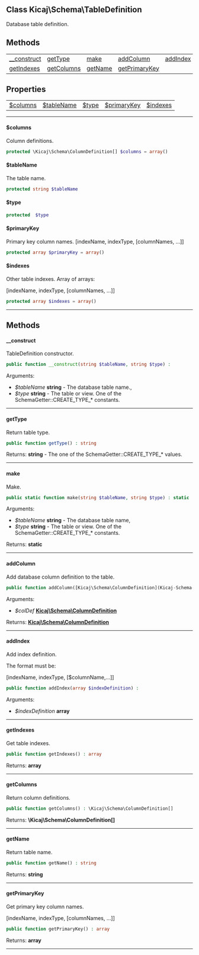 ## Class Kicaj\Schema\TableDefinition
Database table definition.

## Methods

|                                  |                                  |                                  |                                  |                                  |
| -------------------------------- | -------------------------------- | -------------------------------- | -------------------------------- | -------------------------------- |
|   [__construct](#__construct)    |       [getType](#gettype)        |          [make](#make)           |     [addColumn](#addcolumn)      |      [addIndex](#addindex)       |
|    [getIndexes](#getindexes)     |    [getColumns](#getcolumns)     |       [getName](#getname)        | [getPrimaryKey](#getprimarykey)  |              [](#)               |

## Properties

|                              |                              |                              |                              |                              |
| ---------------------------- | ---------------------------- | ---------------------------- | ---------------------------- | ---------------------------- |
|     [$columns](#columns)     |   [$tableName](#tablename)   |        [$type](#type)        |  [$primaryKey](#primarykey)  |     [$indexes](#indexes)     |

-------

#### $columns
Column definitions.

```php
protected \Kicaj\Schema\ColumnDefinition[] $columns = array()
```

#### $tableName
The table name.

```php
protected string $tableName
```

#### $type


```php
protected  $type
```

#### $primaryKey
Primary key column names.
[indexName, indexType, [columnNames, ...]]
```php
protected array $primaryKey = array()
```

#### $indexes
Other table indexes.
Array of arrays:

[indexName, indexType, [columnNames, ...]]
```php
protected array $indexes = array()
```

-------
## Methods
#### __construct
TableDefinition constructor.
```php
public function __construct(string $tableName, string $type) : 
```
Arguments:
- _$tableName_ **string** - The database table name., 
- _$type_ **string** - The table or view. One of the SchemaGetter::CREATE_TYPE_* constants.

-------
#### getType
Return table type.
```php
public function getType() : string
```

Returns: **string** - The one of the SchemaGetter::CREATE_TYPE_* values.

-------
#### make
Make.
```php
public static function make(string $tableName, string $type) : static
```
Arguments:
- _$tableName_ **string** - The database table name, 
- _$type_ **string** - The table or view. One of the SchemaGetter::CREATE_TYPE_* constants.

Returns: **static**

-------
#### addColumn
Add database column definition to the table.
```php
public function addColumn([Kicaj\Schema\ColumnDefinition](Kicaj-Schema-ColumnDefinition.md) $colDef) : Kicaj\Schema\ColumnDefinition
```
Arguments:
- _$colDef_ **[Kicaj\Schema\ColumnDefinition](Kicaj-Schema-ColumnDefinition.md)**

Returns: **[Kicaj\Schema\ColumnDefinition](Kicaj-Schema-ColumnDefinition.md)**

-------
#### addIndex
Add index definition.

The format must be:

[indexName, indexType, [$columnName,...]]
```php
public function addIndex(array $indexDefinition) : 
```
Arguments:
- _$indexDefinition_ **array**

-------
#### getIndexes
Get table indexes.
```php
public function getIndexes() : array
```

Returns: **array**

-------
#### getColumns
Return column definitions.
```php
public function getColumns() : \Kicaj\Schema\ColumnDefinition[]
```

Returns: **\Kicaj\Schema\ColumnDefinition[]**

-------
#### getName
Return table name.
```php
public function getName() : string
```

Returns: **string**

-------
#### getPrimaryKey
Get primary key column names.

[indexName, indexType, [columnNames, ...]]
```php
public function getPrimaryKey() : array
```

Returns: **array**

-------
